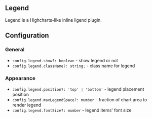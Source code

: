 ## Legend

Legend is a Highcharts-like inline ligend plugin.

## Configuration

### General

-   `config.legend.show?: boolean` - show legend or not
-   `config.legend.className?: string;` - class name for legend

### Appearance

-   `config.legend.position?: 'top' | 'bottom'` - legend placement position
-   `config.legend.maxLegendSpace?: number` - fraction of chart area to render legend
-   `config.legend.fontSize?: number` - legend items' font size
